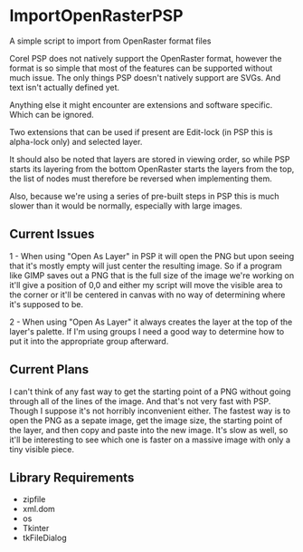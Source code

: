 # ImportOpenRasterPSP
A simple script to import from OpenRaster format files

Corel PSP does not natively support the OpenRaster format, however the format is so simple that most of the features can be supported without much issue.  The only things PSP doesn't natively support are SVGs.  And text isn't actually defined yet.  

Anything else it might encounter are extensions and software specific.  Which can be ignored.

Two extensions that can be used if present are Edit-lock (in PSP this is alpha-lock only) and selected layer.

It should also be noted that layers are stored in viewing order, so while PSP starts its layering from the bottom OpenRaster starts the layers from the top, the list of nodes must therefore be reversed when implementing them.

Also, because we're using a series of pre-built steps in PSP this is much slower than it would be normally, especially with large images.

## Current Issues
1 - When using "Open As Layer" in PSP it will open the PNG but upon seeing that it's mostly empty will just center the resulting image.  So if a program like GIMP saves out a PNG that is the full size of the image we're working on it'll give a position of 0,0 and either my script will move the visible area to the corner or it'll be centered in canvas with no way of determining where it's supposed to be.

2 - When using "Open As Layer" it always creates the layer at the top of the layer's palette.  If I'm using groups I need a good way to determine how to put it into the appropriate group afterward.

## Current Plans
I can't think of any fast way to get the starting point of a PNG without going through all of the lines of the image.  And that's not very fast with PSP.  Though I suppose it's not horribly inconvenient either.  The fastest way is to open the PNG as a sepate image, get the image size, the starting point of the layer, and then copy and paste into the new image.  It's slow as well, so it'll be interesting to see which one is faster on a massive image with only a tiny visible piece.

## Library Requirements
* zipfile
* xml.dom 
* os 
* Tkinter 
* tkFileDialog
